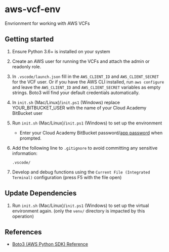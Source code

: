 # aws-vcf-env

Envrionment for working with AWS VCFs

## Getting started

1. Ensure Python 3.6+ is installed on your system

1. Create an AWS user for running the VCFs and attach the admin or readonly role.

1. In `.vscode/launch.json` fill in the `AWS_CLIENT_ID` and `AWS_CLIENT_SECRET` for the VCF user. Or if you have the AWS CLI installed, run `aws configure` and leave the `AWS_CLIENT_ID` and `AWS_CLIENT_SECRET` variables as empty strings. Boto3 will find your default credentials automatically.

1. In `init.sh` (Mac/Linux)/`init.ps1` (Windows) replace YOUR_BITBUCKET_USER with the name of your Cloud Academy BitBucket user

1. Run `init.sh` (Mac/Linux)/`init.ps1` (Windows) to set up the environment

    - Enter your Cloud Academy BitBucket password/[app password](https://confluence.atlassian.com/bitbucket/app-passwords-828781300.html) when prompted.

1. Add the following line to `.gitignore` to avoid committing any sensitive information:

    ```
    .vscode/
    ```

1. Develop and debug functions using the `Current File (Integrated Terminal)` configuration (press F5 with the file open)

## Update Dependencies

1. Run `init.sh` (Mac/Linux)/`init.ps1` (Windows) to set up the virtual environment again. (only the `venv/` directory is impacted by this operation)

## References

- [Boto3 (AWS Python SDK) Reference](https://boto3.amazonaws.com/v1/documentation/api/latest/reference/services/index.html)
